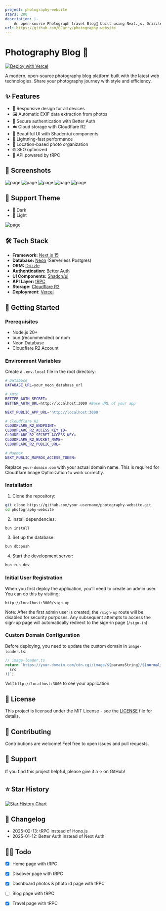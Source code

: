 ```yaml
---
project: photography-website
stars: 200
description: |-
    An open-source Photograph travel Blog📸 built using Next.js, Drizzle, Neon, Better auth, Shadcn/ui and tRPC.
url: https://github.com/ECarry/photography-website
---
```


# Photography Blog 📸

[![Deploy with Vercel](https://vercel.com/button)](https://vercel.com/new/clone?repository-url=https://github.com/ECarry/photography-website)

A modern, open-source photography blog platform built with the latest web technologies. Share your photography journey with style and efficiency.

## ✨ Features

- 📱 Responsive design for all devices
- 🖼️ Automatic EXIF data extraction from photos
- 🔐 Secure authentication with Better Auth
- ☁️ Cloud storage with Cloudflare R2
- 🎨 Beautiful UI with Shadcn/ui components
- 🚀 Lightning-fast performance
- 📍 Location-based photo organization
- 🌐 SEO optimized
- 🎯 API powered by tRPC

## 📸 Screenshots

<img src="https://github.com/ECarry/photography-website/blob/main/screen/home.png?raw=true" alt="page">
<img src="https://github.com/ECarry/photography-website/blob/main/screen/travel.png?raw=true" alt="page">
<img src="https://github.com/ECarry/photography-website/blob/main/screen/discover.png?raw=true" alt="page">
<img src="https://github.com/ECarry/photography-website/blob/main/screen/about.png?raw=true" alt="page">
<img src="https://github.com/ECarry/photography-website/blob/main/screen/photograph.png?raw=true" alt="page">

## 🌈 Support Theme

- 🌈 Dark
- 🌈 Light

<img src="https://github.com/ECarry/photography-website/blob/main/screen/theme.png?raw=true" alt="page">

## 🛠️ Tech Stack

- **Framework:** [Next.js 15](https://nextjs.org/)
- **Database:** [Neon](https://neon.tech/) (Serverless Postgres)
- **ORM:** [Drizzle](https://orm.drizzle.team/)
- **Authentication:** [Better Auth](https://better-auth.com/)
- **UI Components:** [Shadcn/ui](https://ui.shadcn.com/)
- **API Layer:** [tRPC](https://trpc.io/)
- **Storage:** [Cloudflare R2](https://www.cloudflare.com/products/r2/)
- **Deployment:** [Vercel](https://vercel.com)

## 🚀 Getting Started

### Prerequisites

- Node.js 20+
- bun (recommended) or npm
- Neon Database
- Cloudflare R2 Account

### Environment Variables

Create a `.env.local` file in the root directory:

```bash
# Database
DATABASE_URL=your_neon_database_url

# Auth
BETTER_AUTH_SECRET=
BETTER_AUTH_URL=http://localhost:3000 #Base URL of your app

NEXT_PUBLIC_APP_URL='http://localhost:3000'

# Cloudflare R2
CLOUDFLARE_R2_ENDPOINT=
CLOUDFLARE_R2_ACCESS_KEY_ID=
CLOUDFLARE_R2_SECRET_ACCESS_KEY=
CLOUDFLARE_R2_BUCKET_NAME=
CLOUDFLARE_R2_PUBLIC_URL=

# Mapbox
NEXT_PUBLIC_MAPBOX_ACCESS_TOKEN=
```

Replace `your-domain.com` with your actual domain name. This is required for Cloudflare Image Optimization to work correctly.

### Installation

1. Clone the repository:

```bash
git clone https://github.com/your-username/photography-website.git
cd photography-website
```

2. Install dependencies:

```bash
bun install
```

3. Set up the database:

```bash
bun db:push
```

4. Start the development server:

```bash
bun run dev
```

### Initial User Registration

When you first deploy the application, you'll need to create an admin user. You can do this by visiting:

```
http://localhost:3000/sign-up
```

Note: After the first admin user is created, the `/sign-up` route will be disabled for security purposes. Any subsequent attempts to access the sign-up page will automatically redirect to the sign-in page (`/sign-in`).

### Custom Domain Configuration

Before deploying, you need to update the custom domain in `image-loader.ts`:

```typescript
// image-loader.ts
return `https://your-domain.com/cdn-cgi/image/${paramsString}/${normalizeSrc(
  src
)}`;
```

Visit `http://localhost:3000` to see your application.

## 📝 License

This project is licensed under the MIT License - see the [LICENSE](LICENSE) file for details.

## 🤝 Contributing

Contributions are welcome! Feel free to open issues and pull requests.

## 💖 Support

If you find this project helpful, please give it a ⭐️ on GitHub!

## ⭐️ Star History

[![Star History Chart](https://api.star-history.com/svg?repos=ECarry/photography-website&type=Date)](https://star-history.com/#ECarry/photography-website&Date)

## 📝 Changelog

- 2025-02-13: tRPC instead of Hono.js
- 2025-01-12: Better Auth instead of Next Auth

## 🏃‍♂️ Todo

- [x] Home page with tRPC
- [x] Discover page with tRPC
- [x] Dashboard photos & photo id page with tRPC
- [ ] Blog page with tRPC
- [x] Travel page with tRPC

